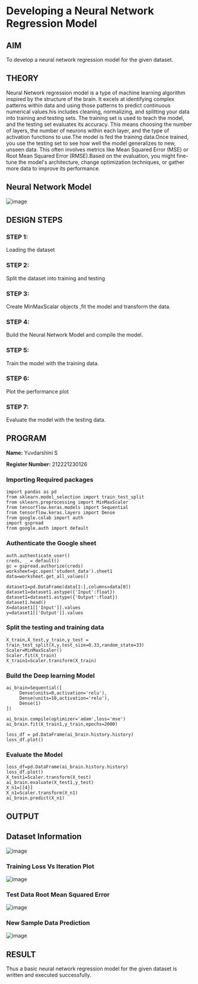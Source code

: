 # Developing a Neural Network Regression Model

## AIM

To develop a neural network regression model for the given dataset.

## THEORY

Neural Network regression model is a type of machine learning algorithm inspired by the structure of the brain. It excels at identifying complex patterns within data and using those patterns to predict continuous numerical values.his includes cleaning, normalizing, and splitting your data into training and testing sets. The training set is used to teach the model, and the testing set evaluates its accuracy. This means choosing the number of layers, the number of neurons within each layer, and the type of activation functions to use.The model is fed the training data.Once trained, you use the testing set to see how well the model generalizes to new, unseen data. This often involves metrics like Mean Squared Error (MSE) or Root Mean Squared Error (RMSE).Based on the evaluation, you might fine-tune the model's architecture, change optimization techniques, or gather more data to improve its performance.



## Neural Network Model

![image](https://github.com/user-attachments/assets/b45ef450-0e95-477f-ae56-e52936adff8e)


## DESIGN STEPS

### STEP 1:

Loading the dataset

### STEP 2:

Split the dataset into training and testing

### STEP 3:

Create MinMaxScalar objects ,fit the model and transform the data.

### STEP 4:

Build the Neural Network Model and compile the model.

### STEP 5:

Train the model with the training data.

### STEP 6:

Plot the performance plot

### STEP 7:

Evaluate the model with the testing data.

## PROGRAM

**Name:** Yuvdarshini S

**Register Number:** 212221230126

### Importing Required packages

```
import pandas as pd
from sklearn.model_selection import train_test_split
from sklearn.preprocessing import MinMaxScaler
from tensorflow.keras.models import Sequential
from tensorflow.keras.layers import Dense
from google.colab import auth
import gspread
from google.auth import default
```
### Authenticate the Google sheet
```
auth.authenticate_user()
creds, _ = default()
gc = gspread.authorize(creds)
worksheet=gc.open('student_data').sheet1
data=worksheet.get_all_values()

dataset1=pd.DataFrame(data[1:],columns=data[0])
dataset1=dataset1.astype({'Input':float})
dataset1=dataset1.astype({'Output':float})
dataset1.head()
X=dataset1[['Input']].values
y=dataset1[['Output']].values
```
### Split the testing and training data
```
X_train,X_test,y_train,y_test = train_test_split(X,y,test_size=0.33,random_state=33)
Scaler=MinMaxScaler()
Scaler.fit(X_train)
X_train1=Scaler.transform(X_train)

```
### Build the Deep learning Model
```
ai_brain=Sequential([
     Dense(units=8,activation='relu'),
     Dense(units=10,activation='relu'),
     Dense(1)
])

ai_brain.compile(optimizer='adam',loss='mse')
ai_brain.fit(X_train1,y_train,epochs=2000)

loss_df = pd.DataFrame(ai_brain.history.history)
loss_df.plot()
```
### Evaluate the Model
```
loss_df=pd.DataFrame(ai_brain.history.history)
loss_df.plot()
X_test1=Scaler.transform(X_test)
ai_brain.evaluate(X_test1,y_test)
X_n1=[[4]]
X_n1=Scaler.transform(X_n1)
ai_brain.predict(X_n1)

```



## OUTPUT
## Dataset Information
![image](https://github.com/user-attachments/assets/fa9b7785-9a2a-4571-ad96-6f4edf8a9977)


### Training Loss Vs Iteration Plot

![image](https://github.com/user-attachments/assets/b99d4561-0766-4971-b472-20ac4caac33e)


### Test Data Root Mean Squared Error

![image](https://github.com/user-attachments/assets/e9260b06-19f9-4220-a80a-40abb831a16c)


### New Sample Data Prediction

![image](https://github.com/user-attachments/assets/61b31885-3a38-401c-a060-b75c77105941)



## RESULT

Thus a basic neural network regression model for the given dataset is written and executed successfully.
